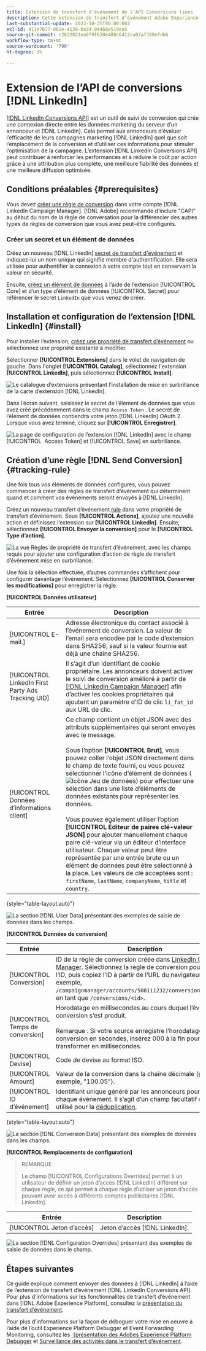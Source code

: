 ```yaml
---
title: Extension de transfert d’événement de l’API Conversions liées
description: Cette extension de transfert d’événement Adobe Experience Platform vous permet de mesurer les performances de votre campagne marketing Linkedin.
last-substantial-update: 2023-10-25T00:00:00Z
exl-id: 411e7b77-081e-4139-ba34-04468e519ea5
source-git-commit: c2832821ea6f9f630e480c6412ca07af788efd66
workflow-type: tm+mt
source-wordcount: '790'
ht-degree: 3%

---
```


# Extension de l’API de conversions [!DNL LinkedIn]

[[!DNL LinkedIn Conversions API]](https://learn.microsoft.com/en-us/linkedin/marketing/integrations/ads-reporting/conversions-api) est un outil de suivi de conversion qui crée une connexion directe entre les données marketing du serveur d’un annonceur et [!DNL LinkedIn]. Cela permet aux annonceurs d’évaluer l’efficacité de leurs campagnes marketing [!DNL LinkedIn] quel que soit l’emplacement de la conversion et d’utiliser ces informations pour stimuler l’optimisation de la campagne. L’extension [!DNL LinkedIn Conversions API] peut contribuer à renforcer les performances et à réduire le coût par action grâce à une attribution plus complète, une meilleure fiabilité des données et une meilleure diffusion optimisée.

## Conditions préalables {#prerequisites}

Vous devez [créer une règle de conversion](https://www.linkedin.com/help/lms/answer/a1657171) dans votre compte [!DNL LinkedIn Campaign Manager]. [!DNL Adobe] recommande d’inclure &quot;CAPI&quot; au début du nom de la règle de conversation pour la différencier des autres types de règles de conversion que vous avez peut-être configurés.

### Créer un secret et un élément de données

Créez un nouveau [!DNL LinkedIn] [secret de transfert d&#39;événement](../../../ui/event-forwarding/secrets.md) et indiquez-lui un nom unique qui signifie membre d&#39;authentification. Elle sera utilisée pour authentifier la connexion à votre compte tout en conservant la valeur en sécurité.

Ensuite, [créez un élément de données](../../../ui/managing-resources/data-elements.md#create-a-data-element) à l’aide de l’extension [!UICONTROL Core] et d’un type d’élément de données [!UICONTROL Secret] pour référencer le secret `LinkedIn` que vous venez de créer.

## Installation et configuration de l’extension [!DNL LinkedIn] {#install}

Pour installer l’extension, [créez une propriété de transfert d’événement](../../../ui/event-forwarding/overview.md#properties) ou sélectionnez une propriété existante à modifier.

Sélectionner **[!UICONTROL Extensions]** dans le volet de navigation de gauche. Dans l&#39;onglet **[!UICONTROL Catalog]**, sélectionnez l&#39;extension **[!UICONTROL LinkedIn]**, puis sélectionnez **[!UICONTROL Install]**.

![Le catalogue d’extensions présentant l’installation de mise en surbrillance de la carte d’extension [!DNL LinkedIn].](../../../images/extensions/server/linkedin/install-extension.png)

Dans l’écran suivant, saisissez le secret de l’élément de données que vous avez créé précédemment dans le champ `Access Token` . Le secret de l’élément de données contiendra votre jeton [!DNL LinkedIn] OAuth 2. Lorsque vous avez terminé, cliquez sur **[!UICONTROL Enregistrer]**.

![La page de configuration de l’extension [!DNL LinkedIn] avec le champ [!UICONTROL &#x200B; Access Token] et [!UICONTROL Save] en surbrillance.](../../../images/extensions/server/linkedin/configure-extension.png)

## Création d’une règle [!DNL Send Conversion] {#tracking-rule}

Une fois tous vos éléments de données configurés, vous pouvez commencer à créer des règles de transfert d’événement qui déterminent quand et comment vos événements seront envoyés à [!DNL LinkedIn].

Créez un nouveau transfert d’événement [rule](../../../ui/managing-resources/rules.md) dans votre propriété de transfert d’événement. Sous **[!UICONTROL Actions]**, ajoutez une nouvelle action et définissez l’extension sur **[!UICONTROL LinkedIn]**. Ensuite, sélectionnez **[!UICONTROL Envoyer la conversion]** pour le **[!UICONTROL Type d’action]**.

![La vue Règles de propriété de transfert d’événement, avec les champs requis pour ajouter une configuration d’action de règle de transfert d’événement mise en surbrillance.](../../../images/extensions/server/linkedin/linkedin-event-action.png)

Une fois la sélection effectuée, d’autres commandes s’affichent pour configurer davantage l’événement. Sélectionnez **[!UICONTROL Conserver les modifications]** pour enregistrer la règle.

**[!UICONTROL Données utilisateur]**

| Entrée | Description |
| --- | --- |
| [!UICONTROL E-mail.] | Adresse électronique du contact associé à l’événement de conversion. La valeur de l’email sera encodée par le code d’extension dans SHA256, sauf si la valeur fournie est déjà une chaîne SHA256. |
| [!UICONTROL LinkedIn First Party Ads Tracking UID] | Il s’agit d’un identifiant de cookie propriétaire. Les annonceurs doivent activer le suivi de conversion amélioré à partir de [[!DNL LinkedIn Campaign Manager]](https://www.linkedin.com/help/lms/answer/a423304/enable-first-party-cookies-on-a-linkedin-insight-tag) afin d’activer les cookies propriétaires qui ajoutent un paramètre d’ID de clic `li_fat_id` aux URL de clic. |
| [!UICONTROL Données d’informations client] | Ce champ contient un objet JSON avec des attributs supplémentaires qui seront envoyés avec le message.<br><br>Sous l’option **[!UICONTROL Brut]**, vous pouvez coller l’objet JSON directement dans le champ de texte fourni, ou vous pouvez sélectionner l’icône d’élément de données (![Icône Jeu de données](/help/images/icons/database.png)) pour effectuer une sélection dans une liste d’éléments de données existants pour représenter les données.<br><br>Vous pouvez également utiliser l’option **[!UICONTROL Éditeur de paires clé-valeur JSON]** pour ajouter manuellement chaque paire clé-valeur via un éditeur d’interface utilisateur. Chaque valeur peut être représentée par une entrée brute ou un élément de données peut être sélectionné à la place. Les valeurs de clé acceptées sont : `firstName`, `lastName`, `companyName`, `title` et `country`. |

{style="table-layout:auto"}

![La section [!DNL User Data] présentant des exemples de saisie de données dans les champs.](../../../images/extensions/server/linkedin/configure-extension-user-data.png)

**[!UICONTROL Données de conversion]**

| Entrée | Description |
| --- | --- |
| [!UICONTROL Conversion] | ID de la règle de conversion créée dans [LinkedIn Campaign Manager](https://www.linkedin.com/help/lms/answer/a1657171). Sélectionnez la règle de conversion pour obtenir l’ID, puis copiez l’ID à partir de l’URL du navigateur (par exemple, `/campaignmanager/accounts/508111232/conversions/15588877`) en tant que `/conversions/<id>`. |
| [!UICONTROL Temps de conversion] | Horodatage en millisecondes au cours duquel l’événement de conversion s’est produit. <br><br> Remarque : Si votre source enregistre l’horodatage de conversion en secondes, insérez 000 à la fin pour le transformer en millisecondes. |
| [!UICONTROL Devise] | Code de devise au format ISO. |
| [!UICONTROL Amount] | Valeur de la conversion dans la chaîne décimale (par exemple, &quot;100.05&quot;). |
| [!UICONTROL ID d’événement] | Identifiant unique généré par les annonceurs pour indiquer chaque événement. Il s’agit d’un champ facultatif qui est utilisé pour la [déduplication](https://learn.microsoft.com/en-us/linkedin/marketing/conversions/deduplication?view=li-lms-2024-02). |

{style="table-layout:auto"}

![La section [!DNL Conversion Data] présentant des exemples de données dans les champs.](../../../images/extensions/server/linkedin/configure-extension-conversions-data.png)

**[!UICONTROL Remplacements de configuration]**

>REMARQUE
>
>Le champ [!UICONTROL Configurations Overrides] permet à un utilisateur de définir un jeton d’accès [!DNL LinkedIn] différent sur chaque règle, ce qui permet à chaque règle d’utiliser un jeton d’accès pouvant avoir accès à différents comptes publicitaires [!DNL LinkedIn].

| Entrée | Description |
| --- | --- |
| [!UICONTROL Jeton d’accès] | Jeton d’accès [!DNL LinkedIn]. |

![La section [!DNL Configuration Overrides] présentant des exemples de saisie de données dans le champ.](../../../images/extensions/server/linkedin/configure-extension-configuration-override.png)

## Étapes suivantes

Ce guide explique comment envoyer des données à [!DNL LinkedIn] à l’aide de l’extension de transfert d’événement [!DNL LinkedIn Conversions API]. Pour plus d’informations sur les fonctionnalités de transfert d’événement dans [!DNL Adobe Experience Platform], consultez la [présentation du transfert d’événement](../../../ui/event-forwarding/overview.md).

Pour plus d’informations sur la façon de déboguer votre mise en oeuvre à l’aide de l’outil Experience Platform Debugger et Event Forwarding Monitoring, consultez les [&#x200B; &lbrace;présentation des Adobes Experience Platform Debugger](../../../../debugger/home.md) et [Surveillance des activités dans le transfert d’événement](../../../ui/event-forwarding/monitoring.md).
